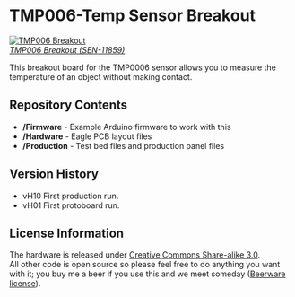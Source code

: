 TMP006-Temp Sensor Breakout
===========================
[![TMP006 Breakout](https://dlnmh9ip6v2uc.cloudfront.net/images/products/1/1/8/5/9/11859-01_medium.jpg)  
*TMP006 Breakout (SEN-11859)*](https://www.sparkfun.com/products/11859)

This breakout board for the TMP0006 sensor allows you to measure the temperature of an object without making contact. 

Repository Contents
-------------------
* **/Firmware** - Example Arduino firmware to work with this 
* **/Hardware** - Eagle PCB layout files
* **/Production** - Test bed files and production panel files

Version History
---------------
* vH10 First production run.
* vH01 First protoboard run.


License Information
-------------------
The hardware is released under [Creative Commons Share-alike 3.0](http://creativecommons.org/licenses/by-sa/3.0/).  
All other code is open source so please feel free to do anything you want with it; you buy me a beer if you use this and we meet someday ([Beerware license](http://en.wikipedia.org/wiki/Beerware)).
